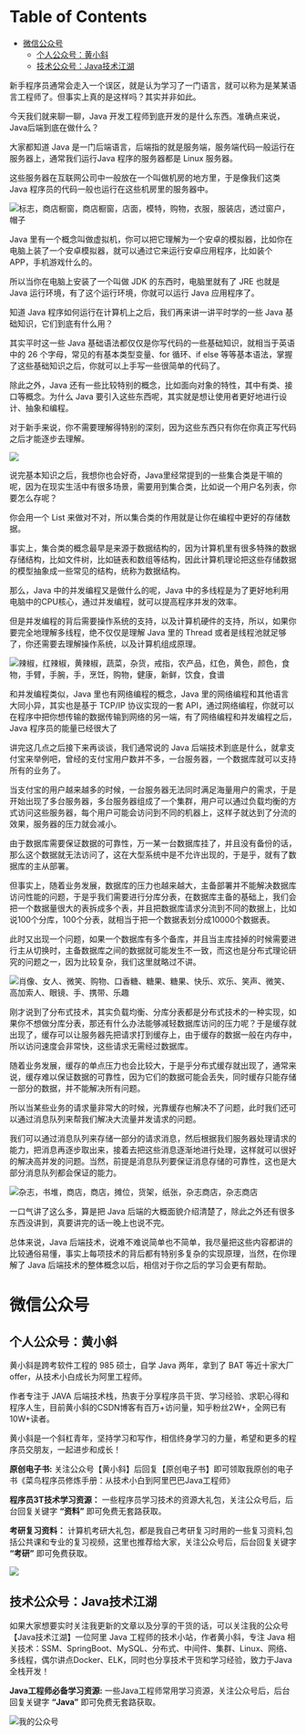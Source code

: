 # Table of Contents

* [微信公众号](#微信公众号)
  * [个人公众号：黄小斜](#个人公众号：黄小斜)
  * [技术公众号：Java技术江湖](#技术公众号：java技术江湖)



新手程序员通常会走入一个误区，就是认为学习了一门语言，就可以称为是某某语言工程师了。但事实上真的是这样吗？其实并非如此。

今天我们就来聊一聊，Java 开发工程师到底开发的是什么东西。准确点来说，Java后端到底在做什么？

大家都知道 Java 是一门后端语言，后端指的就是服务端，服务端代码一般运行在服务器上，通常我们运行Java 程序的服务器都是 Linux 服务器。

这些服务器在互联网公司中一般放在一个叫做机房的地方里，于是像我们这类 Java 程序员的代码一般也运行在这些机房里的服务器中。


![](https://mmbiz.qpic.cn/mmbiz_jpg/hbTNOSuicwludicNDAe8NpGXFQQicqI58NAueCNFVHoJfpGFS6DYuduPsqD3qOwJXyDW54NrIFrgOWW0tLXiaia74pw/640?wx_fmt=jpeg&tp=webp&wxfrom=5&wx_lazy=1&wx_co=1 "标志，商店橱窗，商店橱窗，店面，模特，购物，衣服，服装店，透过窗户，帽子")



Java 里有一个概念叫做虚拟机，你可以把它理解为一个安卓的模拟器，比如你在电脑上装了一个安卓模拟器，就可以通过它来运行安卓应用程序，比如装个 APP，手机游戏什么的。

所以当你在电脑上安装了一个叫做 JDK 的东西时，电脑里就有了 JRE 也就是 Java 运行环境，有了这个运行环境，你就可以运行 Java 应用程序了。

知道 Java 程序如何运行在计算机上之后，我们再来讲一讲平时学的一些 Java 基础知识，它们到底有什么用？

其实平时这一些 Java 基础语法都仅仅是你写代码的一些基础知识，就相当于英语中的 26 个字母，常见的有基本类型变量、for 循环、if else 等等基本语法，掌握了这些基础知识之后，你就可以上手写一些很简单的代码了。

除此之外，Java 还有一些比较特别的概念，比如面向对象的特性，其中有类、接口等概念。为什么 Java 要引入这些东西呢，其实就是想让使用者更好地进行设计、抽象和编程。

对于新手来说，你不需要理解得特别的深刻，因为这些东西只有你在你真正写代码之后才能逐步去理解。

![](https://mmbiz.qpic.cn/mmbiz_jpg/hbTNOSuicwlv4siawNIaW61ib1Hgcl0QUAhyuibdlVKPVSv1vwTicOPE5RfPnwVmYXraBkhh62nhGJpKDlibBrnrxEwg/640?wx_fmt=jpeg)

说完基本知识之后，我想你也会好奇，Java里经常提到的一些集合类是干嘛的呢，因为在现实生活中有很多场景，需要用到集合类，比如说一个用户名列表，你要怎么存呢？

你会用一个 List 来做对不对，所以集合类的作用就是让你在编程中更好的存储数据。

事实上，集合类的概念最早是来源于数据结构的，因为计算机里有很多特殊的数据存储结构，比如文件树，比如链表和数组等结构，因此计算机理论把这些存储数据的模型抽象成一些常见的结构，统称为数据结构。

那么，Java 中的并发编程又是做什么的呢，Java 中的多线程是为了更好地利用电脑中的CPU核心，通过并发编程，就可以提高程序并发的效率。

但是并发编程的背后需要操作系统的支持，以及计算机硬件的支持，所以，如果你要完全地理解多线程，绝不仅仅是理解 Java 里的 Thread 或者是线程池就足够了，你还需要去理解操作系统，以及计算机组成原理。


![](https://mmbiz.qpic.cn/mmbiz_jpg/hbTNOSuicwludicNDAe8NpGXFQQicqI58NA3ickdvv1gpvXcfNrg54pP1eKyL7B2ia0JNTWMTcgeS624Zng0JXwXQGA/640?wx_fmt=jpeg "辣椒，红辣椒，黄辣椒，蔬菜，杂货，戒指，农产品，红色，黄色，颜色，食物，手臂，手腕，手，烹饪，购物，健康，新鲜，饮食，食谱")



和并发编程类似，Java 里也有网络编程的概念，Java 里的网络编程和其他语言大同小异，其实也是基于 TCP/IP 协议实现的一套 API，通过网络编程，你就可以在程序中把你想传输的数据传输到网络的另一端，有了网络编程和并发编程之后，Java 程序员的能量已经很大了

讲完这几点之后接下来再谈谈，我们通常说的 Java 后端技术到底是什么，就拿支付宝来举例吧，曾经的支付宝用户数并不多，一台服务器，一个数据库就可以支持所有的业务了。

当支付宝的用户越来越多的时候，一台服务器无法同时满足海量用户的需求，于是开始出现了多台服务器，多台服务器组成了一个集群，用户可以通过负载均衡的方式访问这些服务器，每个用户可能会访问到不同的机器上，这样子就达到了分流的效果，服务器的压力就会减小。

由于数据库需要保证数据的可靠性，万一某一台数据库挂了，并且没有备份的话，那么这个数据就无法访问了，这在大型系统中是不允许出现的，于是乎，就有了数据库的主从部署。

但事实上，随着业务发展，数据库的压力也越来越大，主备部署并不能解决数据库访问性能的问题，于是乎我们需要进行分库分表，在数据库主备的基础上，我们会把一个数据量很大的表拆成多个表，并且把数据库请求分流到不同的数据上，比如说100个分库，100个分表，就相当于把一个数据表划分成10000个数据表。

此时又出现一个问题，如果一个数据库有多个备库，并且当主库挂掉的时候需要进行主从切换时，主备数据库之间的数据就可能发生不一致，而这也是分布式理论研究的问题之一，因为比较复杂，我们这里就略过不讲。


![](https://mmbiz.qpic.cn/mmbiz_jpg/hbTNOSuicwludicNDAe8NpGXFQQicqI58NAtxStKDiaZCBGKia8QQOe6vaXpDdYFiaB57QpibAGod08UiaTna20OAGl7XQ/640?wx_fmt=jpeg "肖像、女人、微笑、购物、口香糖、糖果、糖果、快乐、欢乐、笑声、微笑、高加索人、眼镜、手、携带、乐趣")



刚才说到了分布式技术，其实负载均衡、分库分表都是分布式技术的一种实现，如果你不想做分库分表，那还有什么办法能够减轻数据库访问的压力呢？于是缓存就出现了，缓存可以让服务器先把请求打到缓存上，由于缓存的数据一般在内存中，所以访问速度会非常快，这些请求无需经过数据库。

随着业务发展，缓存的单点压力也会比较大，于是乎分布式缓存就出现了，通常来说，缓存难以保证数据的可靠性，因为它们的数据可能会丢失，同时缓存只能存储一部分的数据，并不能解决所有问题。

所以当某些业务的请求量非常大的时候，光靠缓存也解决不了问题，此时我们还可以通过消息队列来帮我们解决大流量并发请求的问题。

我们可以通过消息队列来存储一部分的请求消息，然后根据我们服务器处理请求的能力，把消息再逐步取出来，接着去把这些消息逐渐地进行处理，这样就可以很好的解决高并发的问题。当然，前提是消息队列要保证消息存储的可靠性，这也是大部分消息队列都会保证的能力。



![](https://mmbiz.qpic.cn/mmbiz_jpg/hbTNOSuicwludicNDAe8NpGXFQQicqI58NAjHeib3k5b9gY71NZO9SUUMDDmDhCXENX1b7NxG6WXBnTSnnnyaCMHFg/640?wx_fmt=jpeg&tp=webp&wxfrom=5&wx_lazy=1&wx_co=1 "杂志，书堆，商店，商店，摊位，货架，纸张，杂志商店，杂志商店")





一口气讲了这么多，算是把 Java 后端的大概面貌介绍清楚了，除此之外还有很多东西没讲到，真要讲完的话一晚上也说不完。

总体来说，Java 后端技术，说难不难说简单也不简单，我尽量把这些内容都讲的比较通俗易懂，事实上每项技术的背后都有特别多复杂的实现原理，当然，在你理解了 Java 后端技术的整体概念以后，相信对于你之后的学习会更有帮助。


# 微信公众号

## 个人公众号：黄小斜

黄小斜是跨考软件工程的 985 硕士，自学 Java 两年，拿到了 BAT 等近十家大厂 offer，从技术小白成长为阿里工程师。

作者专注于 JAVA 后端技术栈，热衷于分享程序员干货、学习经验、求职心得和程序人生，目前黄小斜的CSDN博客有百万+访问量，知乎粉丝2W+，全网已有10W+读者。

黄小斜是一个斜杠青年，坚持学习和写作，相信终身学习的力量，希望和更多的程序员交朋友，一起进步和成长！

**原创电子书:**
关注公众号【黄小斜】后回复【原创电子书】即可领取我原创的电子书《菜鸟程序员修炼手册：从技术小白到阿里巴巴Java工程师》

**程序员3T技术学习资源：** 一些程序员学习技术的资源大礼包，关注公众号后，后台回复关键字 **“资料”** 即可免费无套路获取。	

**考研复习资料：** 
计算机考研大礼包，都是我自己考研复习时用的一些复习资料,包括公共课和专业的复习视频，这里也推荐给大家，关注公众号后，后台回复关键字 **“考研”** 即可免费获取。	

![](https://img-blog.csdnimg.cn/20190829222750556.jpg)


## 技术公众号：Java技术江湖

如果大家想要实时关注我更新的文章以及分享的干货的话，可以关注我的公众号【Java技术江湖】一位阿里 Java 工程师的技术小站，作者黄小斜，专注 Java 相关技术：SSM、SpringBoot、MySQL、分布式、中间件、集群、Linux、网络、多线程，偶尔讲点Docker、ELK，同时也分享技术干货和学习经验，致力于Java全栈开发！

**Java工程师必备学习资源:** 一些Java工程师常用学习资源，关注公众号后，后台回复关键字 **“Java”** 即可免费无套路获取。

![我的公众号](https://img-blog.csdnimg.cn/20190805090108984.jpg)
